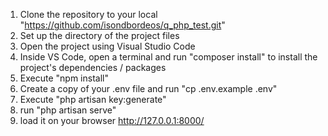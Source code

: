 1. Clone the repository to your local "https://github.com/isondbordeos/q_php_test.git"
2. Set up the directory of the project files
3. Open the project using Visual Studio Code
4. Inside VS Code, open a terminal and run "composer install" to install the project's dependencies / packages
5. Execute "npm install"
6. Create a copy of your .env file and run "cp .env.example .env"
7. Execute "php artisan key:generate"
8. run "php artisan serve"
9. load it on your browser http://127.0.0.1:8000/

